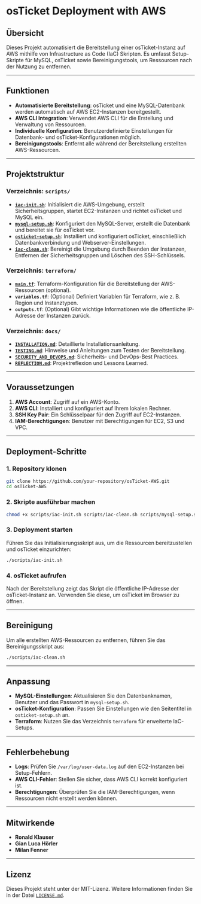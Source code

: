 # osTicket Deployment with AWS

## Übersicht
Dieses Projekt automatisiert die Bereitstellung einer osTicket-Instanz auf AWS mithilfe von Infrastructure as Code (IaC) Skripten. Es umfasst Setup-Skripte für MySQL, osTicket sowie Bereinigungstools, um Ressourcen nach der Nutzung zu entfernen.

---

## Funktionen
- **Automatisierte Bereitstellung**: osTicket und eine MySQL-Datenbank werden automatisch auf AWS EC2-Instanzen bereitgestellt.
- **AWS CLI Integration**: Verwendet AWS CLI für die Erstellung und Verwaltung von Ressourcen.
- **Individuelle Konfiguration**: Benutzerdefinierte Einstellungen für Datenbank- und osTicket-Konfigurationen möglich.
- **Bereinigungstools**: Entfernt alle während der Bereitstellung erstellten AWS-Ressourcen.

---

## Projektstruktur

### Verzeichnis: `scripts/`
- **[`iac-init.sh`](scripts/iac-init.sh)**: Initialisiert die AWS-Umgebung, erstellt Sicherheitsgruppen, startet EC2-Instanzen und richtet osTicket und MySQL ein.
- **[`mysql-setup.sh`](scripts/mysql-setup.sh)**: Konfiguriert den MySQL-Server, erstellt die Datenbank und bereitet sie für osTicket vor.
- **[`osticket-setup.sh`](scripts/osticket-setup.sh)**: Installiert und konfiguriert osTicket, einschließlich Datenbankverbindung und Webserver-Einstellungen.
- **[`iac-clean.sh`](scripts/iac-clean.sh)**: Bereinigt die Umgebung durch Beenden der Instanzen, Entfernen der Sicherheitsgruppen und Löschen des SSH-Schlüssels.

### Verzeichnis: `terraform/`
- **[`main.tf`](terraform/main.tf)**: Terraform-Konfiguration für die Bereitstellung der AWS-Ressourcen (optional).
- **`variables.tf`**: (Optional) Definiert Variablen für Terraform, wie z. B. Region und Instanztypen.
- **`outputs.tf`**: (Optional) Gibt wichtige Informationen wie die öffentliche IP-Adresse der Instanzen zurück.

### Verzeichnis: `docs/`
- **[`INSTALLATION.md`](docs/INSTALLATION.md)**: Detaillierte Installationsanleitung.
- **[`TESTING.md`](docs/TESTING.md)**: Hinweise und Anleitungen zum Testen der Bereitstellung.
- **[`SECURITY_AND_DEVOPS.md`](docs/SECURITY_AND_DEVOPS.md)**: Sicherheits- und DevOps-Best Practices.
- **[`REFLECTION.md`](docs/REFLECTION.md)**: Projektreflexion und Lessons Learned.

---

## Voraussetzungen
1. **AWS Account**: Zugriff auf ein AWS-Konto.
2. **AWS CLI**: Installiert und konfiguriert auf Ihrem lokalen Rechner.
3. **SSH Key Pair**: Ein Schlüsselpaar für den Zugriff auf EC2-Instanzen.
4. **IAM-Berechtigungen**: Benutzer mit Berechtigungen für EC2, S3 und VPC.

---

## Deployment-Schritte

### 1. Repository klonen
```bash
git clone https://github.com/your-repository/osTicket-AWS.git
cd osTicket-AWS
```

### 2. Skripte ausführbar machen
```bash
chmod +x scripts/iac-init.sh scripts/iac-clean.sh scripts/mysql-setup.sh scripts/osticket-setup.sh
```

### 3. Deployment starten
Führen Sie das Initialisierungsskript aus, um die Ressourcen bereitzustellen und osTicket einzurichten:
```bash
./scripts/iac-init.sh
```

### 4. osTicket aufrufen
Nach der Bereitstellung zeigt das Skript die öffentliche IP-Adresse der osTicket-Instanz an. Verwenden Sie diese, um osTicket im Browser zu öffnen.

---

## Bereinigung
Um alle erstellten AWS-Ressourcen zu entfernen, führen Sie das Bereinigungsskript aus:
```bash
./scripts/iac-clean.sh
```

---

## Anpassung
- **MySQL-Einstellungen**: Aktualisieren Sie den Datenbanknamen, Benutzer und das Passwort in `mysql-setup.sh`.
- **osTicket-Konfiguration**: Passen Sie Einstellungen wie den Seitentitel in `osticket-setup.sh` an.
- **Terraform**: Nutzen Sie das Verzeichnis `terraform` für erweiterte IaC-Setups.

---

## Fehlerbehebung
- **Logs**: Prüfen Sie `/var/log/user-data.log` auf den EC2-Instanzen bei Setup-Fehlern.
- **AWS CLI-Fehler**: Stellen Sie sicher, dass AWS CLI korrekt konfiguriert ist.
- **Berechtigungen**: Überprüfen Sie die IAM-Berechtigungen, wenn Ressourcen nicht erstellt werden können.

---

## Mitwirkende
- **Ronald Klauser**
- **Gian Luca Hörler**
- **Milan Fenner**

---

## Lizenz
Dieses Projekt steht unter der MIT-Lizenz. Weitere Informationen finden Sie in der Datei [`LICENSE.md`](LICENSE.md).

